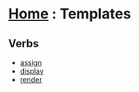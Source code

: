 # [Home][1] : Templates

## Verbs

  - [assign](assign.md)
  - [display](display.md)
  - [render](render.md)

[1]: ../README.md
